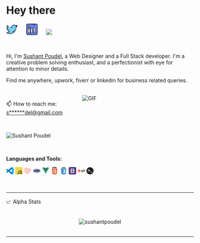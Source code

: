 <h1> Hey there </h1>

<p align="left">
<a href="https://twitter.com/sushant_pdll" target="_blank"><img height="30" src="https://raw.githubusercontent.com/sushant403/sushant403/master/assets/png/twitter.png?raw=true"></a>&nbsp;&nbsp;&nbsp;&nbsp;&nbsp;
<a href="https://www.linkedin.com/in/sushant-poudel-125457135/" target="_blank"><img height="30" src="https://raw.githubusercontent.com/sushant403/sushant403/master/assets/png/linkedin.png?raw=true"></a>&nbsp;&nbsp;&nbsp;&nbsp;&nbsp;
<!-- <a href="https://www.instagram.com/sushant_pdll/" target="_blank"><img height="30" src="https://image.flaticon.com/icons/svg/725/725278.svg"></a>&nbsp;&nbsp;&nbsp;&nbsp;&nbsp; -->
<!-- <a href="https://discord.gg/34HpwMdK/" target="_blank"><img height="30" src="https://www.flaticon.com/svg/static/icons/svg/906/906361.svg"></a>&nbsp;&nbsp;&nbsp;&nbsp;&nbsp; -->
<a href="https://www.upwork.com/o/profiles/users/~010f233202f1bb5ba7/" target="_blank"><img height="30" src="https://s3.amazonaws.com/clarityfm-production/attachments/15782/default/Untitled_design_(55).png?1492805681"></a>&nbsp;&nbsp;&nbsp;&nbsp;&nbsp;
<!-- <a href="https://www.fiverr.com/sushantpdl" target="_blank"><img height="30" src="https://www.flaticon.com/svg/static/icons/svg/732/732199.svg"></a>&nbsp;&nbsp;&nbsp;&nbsp;&nbsp; -->
</p>

<br>

Hi, I'm [Sushant Poudel](https://sushant403.github.io/), a Web Designer and a Full Stack developer. I'm a creative problem solving enthusiast, and a perfectionist with eye for attention to minor details. 

Find me anywhere, upwork, fiverr or linkedin for business related queries.

<br>

 <img align="right" width="300" alt="GIF" src="https://miro.medium.com/max/1360/1*IRGHmiGsa16stedQvIaZfw.gif" />


📫 How to reach me: [s******del@gmail.com](mailto:sushantpaudel@gmail.com)

 <br>

<p align="left"> <img src="https://img.shields.io/twitter/follow/sushant_pdll?label=Sushant%20Poudel&style=social" alt="Sushant Poudel" /> </p>

 <br>

**Languages and Tools:**
<br>

<code><img height="20" src="https://raw.githubusercontent.com/github/explore/80688e429a7d4ef2fca1e82350fe8e3517d3494d/topics/visual-studio-code/visual-studio-code.png"></code>
<code><img height="20" src="https://raw.githubusercontent.com/github/explore/80688e429a7d4ef2fca1e82350fe8e3517d3494d/topics/javascript/javascript.png"></code>
<code><img height="20" src="https://raw.githubusercontent.com/github/explore/80688e429a7d4ef2fca1e82350fe8e3517d3494d/topics/laravel/laravel.png"></code>
<code><img height="20" src="https://raw.githubusercontent.com/github/explore/80688e429a7d4ef2fca1e82350fe8e3517d3494d/topics/php/php.png"></code>
<code><img height="20" src="https://raw.githubusercontent.com/github/explore/80688e429a7d4ef2fca1e82350fe8e3517d3494d/topics/vue/vue.png"></code>
<code><img height = "20" src = "https://raw.githubusercontent.com/github/explore/80688e429a7d4ef2fca1e82350fe8e3517d3494d/topics/html/html.png"></code>
<code><img height = "20" src = "https://raw.githubusercontent.com/github/explore/80688e429a7d4ef2fca1e82350fe8e3517d3494d/topics/css/css.png"></code>
<code><img height = "20" src = "https://raw.githubusercontent.com/github/explore/80688e429a7d4ef2fca1e82350fe8e3517d3494d/topics/bootstrap/bootstrap.png"></code>
<code><img height="20" src="https://raw.githubusercontent.com/github/explore/80688e429a7d4ef2fca1e82350fe8e3517d3494d/topics/git/git.png"></code>
<code><img height="20" src="https://raw.githubusercontent.com/github/explore/80688e429a7d4ef2fca1e82350fe8e3517d3494d/topics/terminal/terminal.png"></code>

<br>

<hr>

<summary>📈 Alpha Stats</summary> <br>

<p align="center"> <img src="https://github-readme-stats.vercel.app/api?username=sushant403&show_icons=true&theme=gotham" alt="sushantpoudel" />

</br>
<br>
<hr>
<div align="center">

</div>
